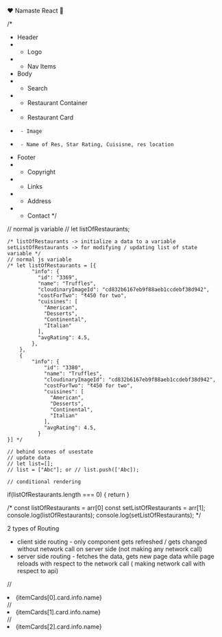 ❤️ Namaste React 🙏




/*
* Header 
* - Logo
* - Nav Items
* Body
* - Search
* - Restaurant Container
*   - Restaurant Card
*      - Image
*      - Name of Res, Star Rating, Cuisisne, res location  
* Footer
*  - Copyright
*  - Links
*  - Address
*  - Contact
*/


// normal js variable
    // let listOfRestaurants;

    /* listOfRestaurants -> initialize a data to a variable
    setListOfRestaurants -> for modifying / updating list of state variable */
    // normal js variable
    /* let listOfRestaurants = [{
            "info": {
              "id": "3369",
              "name": "Truffles",
              "cloudinaryImageId": "cd832b6167eb9f88aeb1ccdebf38d942",
              "costForTwo": "₹450 for two",
              "cuisines": [
                "American",
                "Desserts",
                "Continental",
                "Italian"
              ],
              "avgRating": 4.5,
            },
        },
        {
            "info": {
                "id": "3380",
                "name": "Truffles",
                "cloudinaryImageId": "cd832b6167eb9f88aeb1ccdebf38d942",
                "costForTwo": "₹450 for two",
                "cuisines": [
                  "American",
                  "Desserts",
                  "Continental",
                  "Italian"
                ],
                "avgRating": 4.5,
              }
    }] */
      
    // behind scenes of usestate
    // update data
    // let list=[];
    // list = ["Abc"]; or // list.push(['Abc]);

    // conditional rendering
 if(listOfRestaurants.length === 0) {
    return <Shimmer />
}

 /* const listOfRestaurants = arr[0]
    const setListOfRestaurants = arr[1];
    console.log(listOfRestaurants);
    console.log(setListOfRestaurants); */

2 types of Routing
  - client side routing - only component gets refreshed / gets changed without network call on server side (not making any network call)
  - server side routing - fetches the data, gets new page data while page reloads with respect to the network call ( making network call with respect to api)

// <li>{itemCards[0].card.info.name}</li>
//    <li>{itemCards[1].card.info.name}</li>
//     <li>{itemCards[2].card.info.name}</li>
